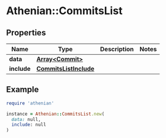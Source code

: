 # Athenian::CommitsList

## Properties

| Name | Type | Description | Notes |
| ---- | ---- | ----------- | ----- |
| **data** | [**Array&lt;Commit&gt;**](Commit.md) |  |  |
| **include** | [**CommitsListInclude**](CommitsListInclude.md) |  |  |

## Example

```ruby
require 'athenian'

instance = Athenian::CommitsList.new(
  data: null,
  include: null
)
```

